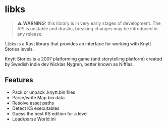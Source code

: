 # libks

> ⚠️ **WARNING:** this library is in very early stages of development. The API is unstable and drastic, breaking changes may be introduced in any release.

`libks` is a Rust library that provides an interface for working with Knytt Stories levels.

Knytt Stories is a 2007 platforming game (and storytelling platform) created by Swedish indie dev Nicklas Nygren, better known as Nifflas.


## Features

- Pack or unpack .knytt.bin files
- Parse/write Map.bin data
- Resolve asset paths
- Detect KS executables
- Guess the best KS edition for a level
- Load/parse World.ini
